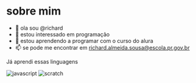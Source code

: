 # sobre mim

- 👋 ola sou @richard 
- 👀 estou interessado em programação
- 🌱 estou aprendendo a programar com o curso do alura 
- 📫 se pode me encontrar em richard.almeida.sousa@escola.pr.gov.br
<!---
ricard3322/ricard3322 is a ✨ special ✨ repository because its `README.md` (this file) appears on your GitHub profile.
You can click the Preview link to take a look at your changes.
--->
Já aprendi essas linguagens

![javascript](https://img.shields.io/badge/JavaScript-323330?style=for-the-badge&logo=javascript&logoColor=F7DF1E)
![scratch](https://img.shields.io/badge/Scratch-4D97FF?style=for-the-badge&logo=Scratch&logoColor=white)

